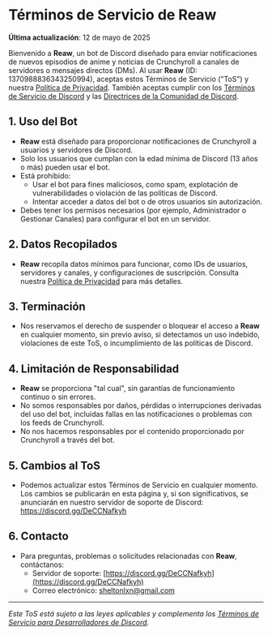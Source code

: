 # Términos de Servicio de Reaw

**Última actualización**: 12 de mayo de 2025

Bienvenido a **Reaw**, un bot de Discord diseñado para enviar notificaciones de nuevos episodios de anime y noticias de Crunchyroll a canales de servidores o mensajes directos (DMs). Al usar **Reaw** (ID: 1370988836343250994), aceptas estos Términos de Servicio ("ToS") y nuestra [Política de Privacidad](/Reaw-Terms-of-Service-Privacy-Policy/privacy-policy). También aceptas cumplir con los [Términos de Servicio de Discord](https://discord.com/terms) y las [Directrices de la Comunidad de Discord](https://discord.com/guidelines).

## 1. Uso del Bot
- **Reaw** está diseñado para proporcionar notificaciones de Crunchyroll a usuarios y servidores de Discord.
- Solo los usuarios que cumplan con la edad mínima de Discord (13 años o más) pueden usar el bot.
- Está prohibido:
  - Usar el bot para fines maliciosos, como spam, explotación de vulnerabilidades o violación de las políticas de Discord.
  - Intentar acceder a datos del bot o de otros usuarios sin autorización.
- Debes tener los permisos necesarios (por ejemplo, Administrador o Gestionar Canales) para configurar el bot en un servidor.

## 2. Datos Recopilados
- **Reaw** recopila datos mínimos para funcionar, como IDs de usuarios, servidores y canales, y configuraciones de suscripción. Consulta nuestra [Política de Privacidad](/Reaw-Terms-of-Service-Privacy-Policy/privacy-policy) para más detalles.

## 3. Terminación
- Nos reservamos el derecho de suspender o bloquear el acceso a **Reaw** en cualquier momento, sin previo aviso, si detectamos un uso indebido, violaciones de este ToS, o incumplimiento de las políticas de Discord.

## 4. Limitación de Responsabilidad
- **Reaw** se proporciona "tal cual", sin garantías de funcionamiento continuo o sin errores.
- No somos responsables por daños, pérdidas o interrupciones derivadas del uso del bot, incluidas fallas en las notificaciones o problemas con los feeds de Crunchyroll.
- No nos hacemos responsables por el contenido proporcionado por Crunchyroll a través del bot.

## 5. Cambios al ToS
- Podemos actualizar estos Términos de Servicio en cualquier momento. Los cambios se publicarán en esta página y, si son significativos, se anunciarán en nuestro servidor de soporte de Discord: https://discord.gg/DeCCNafkyh

## 6. Contacto
- Para preguntas, problemas o solicitudes relacionadas con **Reaw**, contáctanos:
  - Servidor de soporte: [https://discord.gg/DeCCNafkyh](https://discord.gg/DeCCNafkyh)
  - Correo electrónico: [sheltonlxn@gmail.com](mailto:sheltonlxn@gmail.com)

---

*Este ToS está sujeto a las leyes aplicables y complementa los [Términos de Servicio para Desarrolladores de Discord](https://discord.com/developers/docs/policies-and-agreements/developer-terms-of-service).*
